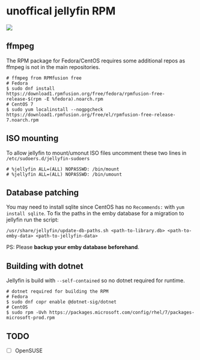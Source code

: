 # unoffical jellyfin RPM

<a href="https://copr.fedorainfracloud.org/coprs/wuerfelbecher/jellyfin/package/jellyfin/"><img src="https://copr.fedorainfracloud.org/coprs/wuerfelbecher/jellyfin/package/jellyfin/status_image/last_build.png" /></a>

## ffmpeg

The RPM package for Fedora/CentOS requires some additional repos as ffmpeg is not in the main repositories.

```shell
# ffmpeg from RPMfusion free
# Fedora
$ sudo dnf install https://download1.rpmfusion.org/free/fedora/rpmfusion-free-release-$(rpm -E %fedora).noarch.rpm
# CentOS 7 
$ sudo yum localinstall --nogpgcheck https://download1.rpmfusion.org/free/el/rpmfusion-free-release-7.noarch.rpm
```

## ISO mounting

To allow jellyfin to mount/umonut ISO files uncomment these two lines in `/etc/sudoers.d/jellyfin-sudoers`
```
# %jellyfin ALL=(ALL) NOPASSWD: /bin/mount
# %jellyfin ALL=(ALL) NOPASSWD: /bin/umount
```


## Database patching
You may need to install sqlite since CentOS has no `Recommends:` with `yum install sqlite`.
To fix the paths in the emby database for a migration to jellyfin run the script:
```shell
/usr/share/jellyfin/update-db-paths.sh <path-to-library.db> <path-to-emby-data> <path-to-jellyfin-data>
```
PS: Please **backup your emby database beforehand**.

## Building with dotnet

Jellyfin is build with `--self-contained` so no dotnet required for runtime.

```shell
# dotnet required for building the RPM
# Fedora
$ sudo dnf copr enable @dotnet-sig/dotnet
# CentOS
$ sudo rpm -Uvh https://packages.microsoft.com/config/rhel/7/packages-microsoft-prod.rpm
```

## TODO

- [ ] OpenSUSE